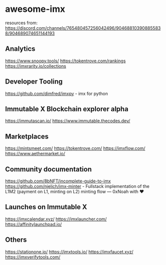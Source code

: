 # awesome-imx
resources from: https://discord.com/channels/765480457256042496/904688103908855838/904689074651144193

## Analytics
https://www.snoopy.tools/
https://tokentrove.com/rankings
https://imxrarity.io/collections

## Developer Tooling
https://github.com/dimfred/imxpy - imx for python

## Immutable X Blockchain explorer alpha
https://immutascan.io/
https://www.immutable.thecodes.dev/

## Marketplaces
https://mintsmeet.com/
https://tokentrove.com/
https://imxflow.com/ 
https://www.aethermarket.io/

## Community documentation
https://github.com/8bNFT/incomplete-guide-to-imx
https://github.com/njelich/imx-minter - Fullstack implementation of the L1M2 (payment on L1, minting on L2) minting flow — 0xNoah with ❤️ 

## Launches on Immutable X
https://imxcalendar.xyz/
https://imxlauncher.com/
https://affinitylaunchpad.io/

## Others
https://stationone.io/
https://imxtools.io/
https://imxfaucet.xyz/
https://imxverifytools.com/ 
